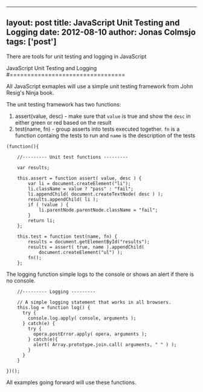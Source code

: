
---
layout: post
title: JavaScript Unit Testing and Logging
date: 2012-08-10
author: Jonas Colmsjo
tags: ['post']
---

There are tools for unit testing and logging in JavaScript





JavaScript Unit Testing and Logging
#=================================

All JavaScript exmaples will use a simple unit testing framework from John Resig's Ninja book. 

The unit testing framework has two functions:

1. assert(value, desc) - make sure that `value` is true and show the `desc` in either green or red based on the result
1. test(name, fn) - group asserts into tests executed together. `fn` is a function containg the tests to run and `name` is the description of the tests 


```
(function(){

	//--------- Unit test functions ---------

	var results;
	
	this.assert = function assert( value, desc ) {
		var li = document.createElement("li");
		li.className = value ? "pass" : "fail";
		li.appendChild( document.createTextNode( desc ) );
		results.appendChild( li );
		if ( !value ) {
			li.parentNode.parentNode.className = "fail";
		}
		return li;
	};
	
	this.test = function test(name, fn) {
		results = document.getElementById("results");
		results = assert( true, name ).appendChild(
			document.createElement("ul") );
		fn();
	};

```


The logging function simple logs to the console or shows an alert if there is no console.


```
	//--------- Logging ---------
	
	// A simple logging statement that works in all browsers.
	this.log = function log() {
	  try {
	    console.log.apply( console, arguments );
	  } catch(e) {
	    try {
	      opera.postError.apply( opera, arguments );
	    } catch(e){
	      alert( Array.prototype.join.call( arguments, " " ) );
	    }
	  }
	}

})();
```
All examples going forward will use these functions.
